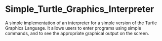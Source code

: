 # Simple_Turtle_Graphics_Interpreter
A simple implementation of an interpreter for a simple version of the Turtle Graphics Language. It allows users to enter programs using simple commands, and to see the appropriate graphical output on the screen.
